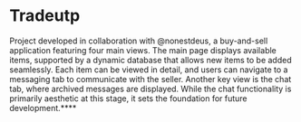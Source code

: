 # Tradeutp

Project developed in collaboration with @nonestdeus, a buy-and-sell application featuring four main views. The main page displays available items, supported by a dynamic database that allows new items to be added seamlessly. Each item can be viewed in detail, and users can navigate to a messaging tab to communicate with the seller. Another key view is the chat tab, where archived messages are displayed. While the chat functionality is primarily aesthetic at this stage, it sets the foundation for future development.****
